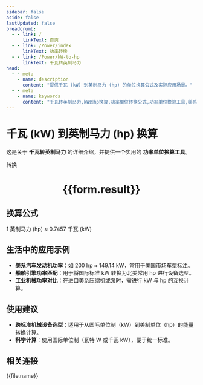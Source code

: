 ```yaml
---
sidebar: false
aside: false
lastUpdated: false
breadcrumb:
  - - link: /
      linkText: 首页
  - - link: /Power/index
      linkText: 功率转换
  - - link: /Power/kW-to-hp
      linkText: 千瓦转英制马力
head:
  - - meta
    - name: description
      content: "提供千瓦 (kW) 到英制马力 (hp) 的单位换算公式及实际应用场景。"
  - - meta
    - name: keywords
      content: "千瓦转英制马力,kW到hp换算,功率单位转换公式,功率单位换算工具,美系车辆功率单位"
---
```

# 千瓦 (kW) 到英制马力 (hp) 换算

这是关于 **千瓦转英制马力** 的详细介绍，并提供一个实用的 **功率单位换算工具**。

<script setup>
import { onMounted,reactive,inject ,ref  } from 'vue'
import { NButton,NForm ,NFormItem,NInput,NInputNumber,NSelect,NCard,useMessage ,NGrid ,NGi } from 'naive-ui'
import { defineClientComponent } from 'vitepress'
import { Power } from '../../files';
const convert = inject('convert')
const options =  [
  { "label": "千瓦 (kW)","value": "kW" },
  { "label": "英制马力 (hp)","value": "hp" }
];
const formRef = ref(null);
const rules = {
  number:{
    required: true,
    type: 'number',
    trigger: "blur"
  },
  to:{
    required: true,
    trigger: "select"
  },
  from:{
    required: true,
    trigger: "select"
  }
}
const form = reactive({
  number:null,
  to:'',
  from:'',
  result:'',
  title:'千瓦转英制马力',
})
const convertHandler = (e) => {
   e.preventDefault();
  formRef.value?.validate((errors)=>{
    if (!errors) {
      form.result = `${form.number}${form.from} = ${convert(form.number).from(form.from).to(form.to)}${form.to}`
    }
  })
}
</script>

<n-form size="large" :model="form" ref='formRef' :rules="rules">
  <n-form-item label="数值"  path="number">
    <n-input-number size="large" style="width:100%" :min="0" v-model:value="form.number"   placeholder="请输入要转换的数值" />
  </n-form-item>
  <n-form-item label="从" path="from">
    <n-select  size="large" :options="options" v-model:value="form.from" placeholder="请选择原始单位" />
  </n-form-item>
  <n-form-item label="到" path="to">
    <n-select  size="large" :options="options" v-model:value="form.to" placeholder="请选择转换单位" />
  </n-form-item>
  <n-form-item>
    <n-button type="primary" style="width:100%" @click="convertHandler">转换</n-button>
  </n-form-item>
</n-form>
<n-card  embedded :bordered="false" hoverable>
  <div  style="text-align:center">
    <h1>{{form.result}}</h1>
  </div>
</n-card>

## 换算公式

1 英制马力 (hp) ≈ 0.7457 千瓦 (kW)

## 生活中的应用示例

- **美系汽车发动机功率**：如 200 hp ≈ 149.14 kW，常用于美国市场车型标注。
- **船舶引擎功率匹配**：用于将国际标准 kW 转换为北美常用 hp 进行设备选型。
- **工业机械功率对比**：在进口美系压缩机或泵时，需进行 kW 与 hp 的互换计算。

## 使用建议

- **跨标准机械设备选型**：适用于从国际单位制（kW）到美制单位（hp）的能量转换计算。
- **科学计算**：使用国际单位制（瓦特 W 或千瓦 kW），便于统一标准。

## 相关连接
<n-grid x-gap="12" :cols="3">
  <n-gi v-for="(file,index) in Power" :key="index">
    <n-button
      text
      tag="a"
      :href="file.path"
      type="primary"
    >
      {{file.name}}
    </n-button>
  </n-gi>
</n-grid>